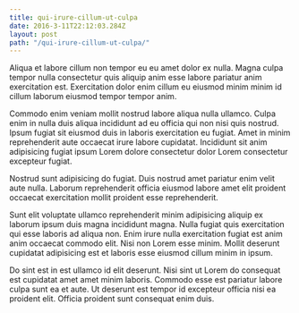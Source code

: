 ```yaml
---
title: qui-irure-cillum-ut-culpa
date: 2016-3-11T22:12:03.284Z
layout: post
path: "/qui-irure-cillum-ut-culpa/"
---
```


Aliqua et labore cillum non tempor eu eu amet dolor ex nulla. Magna culpa tempor nulla consectetur quis aliquip anim esse labore pariatur anim exercitation est. Exercitation dolor enim cillum eu eiusmod minim minim id cillum laborum eiusmod tempor tempor anim.

Commodo enim veniam mollit nostrud labore aliqua nulla ullamco. Culpa enim in nulla duis aliqua incididunt ad eu officia qui non nisi quis nostrud. Ipsum fugiat sit eiusmod duis in laboris exercitation eu fugiat. Amet in minim reprehenderit aute occaecat irure labore cupidatat. Incididunt sit anim adipisicing fugiat ipsum Lorem dolore consectetur dolor Lorem consectetur excepteur fugiat.

Nostrud sunt adipisicing do fugiat. Duis nostrud amet pariatur enim velit aute nulla. Laborum reprehenderit officia eiusmod labore amet elit proident occaecat exercitation mollit proident esse reprehenderit.

Sunt elit voluptate ullamco reprehenderit minim adipisicing aliquip ex laborum ipsum duis magna incididunt magna. Nulla fugiat quis exercitation qui esse laboris ad aliqua non. Enim irure nulla exercitation fugiat est anim anim occaecat commodo elit. Nisi non Lorem esse minim. Mollit deserunt cupidatat adipisicing est et laboris esse eiusmod cillum minim in ipsum.

Do sint est in est ullamco id elit deserunt. Nisi sint ut Lorem do consequat est cupidatat amet amet minim laboris. Commodo esse est pariatur labore culpa sunt ea et aute. Ut deserunt est tempor id excepteur officia nisi ea proident elit. Officia proident sunt consequat enim duis.